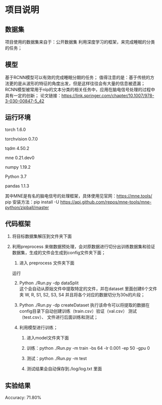 # 项目说明
## 数据集
项目使用的数据集来自于：公开数据集
利用深度学习的框架，来完成睡眠的分类的任务；

## 模型
基于RCNN模型可以有效的完成睡眠分期的任务；
值得注意的是：基于传统的方法更的是从波形的特征的角度出发，但是这样往往会有大量的信息被遗漏；
RCNN模型被常用于nlp的文本分类的相关任务中，应用在脑电信号处理的过程中具有一定的创新；
论文链接：https://link.springer.com/chapter/10.1007/978-3-030-00847-5_42

## 运行环境
torch           1.6.0

torchvision     0.7.0

tqdm            4.50.2

mne             0.21.dev0

numpy           1.19.2

Python          3.7

pandas          1.1.3

其中MNE是有名的脑电信号的处理框架，具体使用见官网：https://mne.tools/
pip 安装方法：pip install -U https://api.github.com/repos/mne-tools/mne-python/zipball/master

## 代码框架
1. 将目标数据集解压到文件夹下面

2. 利用preprocess 来做数据预处理，会对原数据进行切分出训练数据集和验证数据集，生成的文件会生成到config文件夹下面；
 
    1. 进入 preprocess 文件夹下面
 
    运行
 
    2. Python ./Run.py -dp dataSplit  
    这个会自动从原始文件中提取特定的文件，并在dataset 里面创建6个文件夹 W, R, S1, S2, S3, S4
 并且将各个对应的数据切分为30s的片段；
 
    3. Python ./Run.py -dp createDataset  执行该命令可以将提取的数据在config目录下自动创建训练（train.csv）验证（val.csv） 测试（test.csv）、
 文件进行后面训练和测试；
  
   3. 利用模型进行训练；

       1. 进入model文件夹下面
    
        2. 训练：python ./Run.py -m train -bs 64 -lr 0.001 -ep 50 -gpu 0
    
        3. 测试：python ./Run.py -m test
    
        4. 测试结果会自动保存到./log/log.txt 里面

## 实验结果
Accuracy: 71.80%


